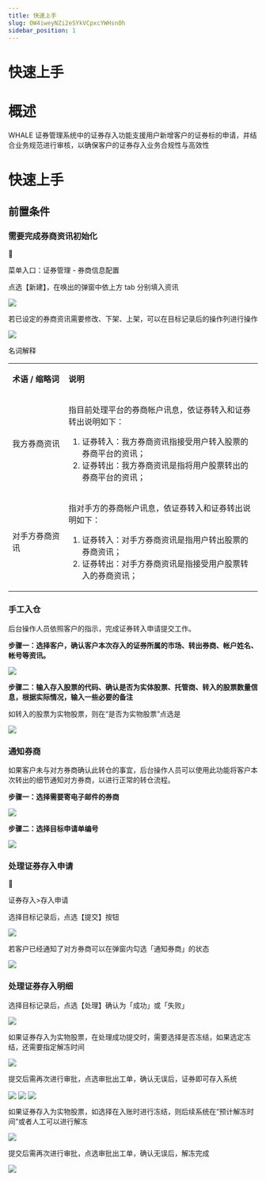 ```yaml
---
title: 快速上手
slug: OW4iweyNZi2eSYkVCpxcYWHsnOh
sidebar_position: 1
---
```



# 快速上手

# 概述

WHALE 证券管理系统中的证券存入功能支援用户新增客户的证券标的申请，并结合业务规范进行审核，以确保客户的证券存入业务合规性与高效性

# 快速上手

## 前置条件

### 需要完成券商资讯初始化

<div class="callout callout-bg-6 callout-border-6">
<div class='callout-emoji'>📍</div>
<p>菜单入口：证券管理 - 券商信息配置</p>
</div>

点选【新建】，在唤出的弹窗中依上方 tab 分别填入资讯

<img src="/assets/S4W7buqatoiKFCx6RwncFDEHnO5.png" src-width="3886" src-height="1840" align="center"/>

若已设定的券商资讯需要修改、下架、上架，可以在目标记录后的操作列进行操作

<img src="/assets/DHZUbZaZcoBcioxctSZchwcrnjc.png" src-width="3248" src-height="722" align="center"/>

名词解释

<table>
<colgroup>
<col width="179"/>
<col width="641"/>
</colgroup>
<tbody>
<tr><td><p><b>术语 / 缩略词</b></p></td><td><p><b>说明</b></p></td></tr>
<tr><td><p>我方券商资讯</p></td><td><p>指目前处理平台的券商帐户讯息，依证券转入和证券转出说明如下：</p>
<ol>
<li>证券转入：我方券商资讯指接受用户转入股票的券商平台的资讯；</li>
<li>证券转出：我方券商资讯是指将用户股票转出的券商平台的资讯；</li>
</ol></td></tr>
<tr><td><p>对手方券商资讯</p></td><td><p>指对手方的券商帐户讯息，依证券转入和证券转出说明如下：</p>
<ol>
<li>证券转入：对手方券商资讯是指用户转出股票的券商资讯；</li>
<li>证券转出：对手方券商资讯是指接受用户股票转入的券商资讯；</li>
</ol></td></tr>
</tbody>
</table>

### 手工入仓

后台操作人员依照客户的指示，完成证券转入申请提交工作。

<b>步骤一：选择客户，确认客户本次存入的证券所属的市场、转出券商、帐户姓名、帐号等资讯。</b>

<img src="/assets/Z3AJbkZyIopjlyx63EEc9WLYn5H.png" src-width="3814" src-height="1758" align="center"/>

<b>步骤二：输入存入股票的代码、确认是否为实体股票、托管商、转入的股票数量信息，根据实际情况，输入一些必要的备注</b>

如转入的股票为实物股票，则在“是否为实物股票”点选是

<img src="/assets/OcapbiHJSoWS1ox06ZncCXS7nkf.png" src-width="3812" src-height="1852" align="center"/>

### 通知券商

如果客户未与对方券商确认此转仓的事宜，后台操作人员可以使用此功能将客户本次转出的细节通知对方券商，以进行正常的转仓流程。

<b>步骤一：选择需要寄电子邮件的券商</b>

<img src="/assets/Wn16bRSK7oMC7wxgGpbc7dwfnMU.png" src-width="3814" src-height="1852" align="center"/>

<b>步骤二：选择目标申请单编号</b>

<img src="/assets/USMjbblxRomX0TxgoEUcm8Ffn8d.png" src-width="3834" src-height="1858" align="center"/>

### 处理证券存入申请

<div class="callout callout-bg-6 callout-border-6">
<div class='callout-emoji'>📍</div>
<p>证券存入&gt;存入申请</p>
</div>

选择目标记录后，点选【提交】按钮

<img src="/assets/Sad3bbk0OoERW1xmRp0caIAXnsf.png" src-width="3818" src-height="1772" align="center"/>

若客户已经通知了对方券商可以在弹窗内勾选「通知券商」的状态

<img src="/assets/JJ2ebGs5uoUR2fxQHVmcwIn4n1b.png" src-width="3840" src-height="1858" align="center"/>

### 处理证券存入明细

选择目标记录后，点选【处理】确认为「成功」或「失败」

<img src="/assets/E5uKbCWIloKplCxBUuwcnl7hnNh.png" src-width="3774" src-height="1124" align="center"/>

如果证券存入为实物股票，在处理成功提交时，需要选择是否冻结，如果选定冻结，还需要指定解冻时间

<img src="/assets/Lyodb0PS5ovgK1xDHxocBUlhn6f.png" src-width="2330" src-height="1054" align="center"/>

提交后需再次进行审批，点选审批出工单，确认无误后，证券即可存入系统

<img src="/assets/DJzPb24zYo9l5sx3VVYcoeXVnNe.png" src-width="3774" src-height="838" align="center"/>

<img src="/assets/C1aBb3mxToQpDMx6Cf3cfGUTnVd.png" src-width="1560" src-height="1764" align="center"/>

<img src="/assets/VH9QbLGWSoLeglxBfPKcijmznjW.png" src-width="3318" src-height="926" align="center"/>

如果证券存入为实物股票，如选择在入账时进行冻结，则后续系统在“预计解冻时间”或者人工可以进行解冻

<img src="/assets/Lf7Ob51T6olZLkxx1dwcE0Zgnjb.png" src-width="2342" src-height="1162" align="center"/>

提交后需再次进行审批，点选审批出工单，确认无误后，解冻完成

<img src="/assets/HxObbPrRmov43XxidM3c4oi1nYe.png" src-width="2358" src-height="1240" align="center"/>

## 

